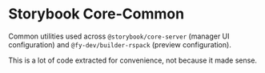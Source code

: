 # Storybook Core-Common

Common utilities used across `@storybook/core-server` (manager UI configuration) and `@fy-dev/builder-rspack` (preview configuration).

This is a lot of code extracted for convenience, not because it made sense.
